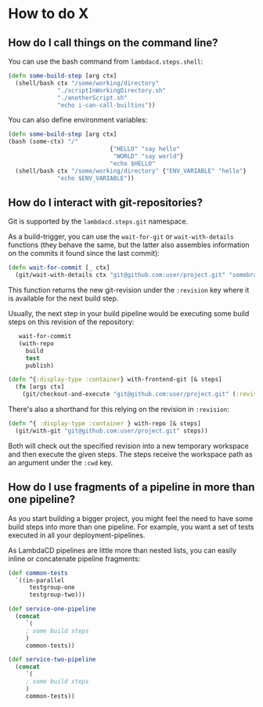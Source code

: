 # How to do X

## How do I call things on the command line?

You can use the bash command from `lambdacd.steps.shell`:
```clojure
(defn some-build-step [arg ctx]
  (shell/bash ctx "/some/working/directory"
              "./scriptInWorkingDirectory.sh"
              "./anotherScript.sh"
              "echo i-can-call-builtins"))
```

You can also define environment variables:
```clojure
(defn some-build-step [arg ctx]
(bash (some-ctx) "/"
                             {"HELLO" "say hello"
                              "WORLD" "say world"}
                             "echo $HELLO"
  (shell/bash ctx "/some/working/directory" {"ENV_VARIABLE" "hello"}
              "echo $ENV_VARIABLE"))
```

## How do I interact with git-repositories?

Git is supported by the `lambdacd.steps.git` namespace.

As a build-trigger, you can use the `wait-for-git` or `wait-with-details` functions (they behave the same, but the latter
also assembles information on the commits it found since the last commit):

```clojure
(defn wait-for-commit [_ ctx]
  (git/wait-with-details ctx "git@github.com:user/project.git" "somebranch"))
```

This function returns the new git-revision under the `:revision` key where it is available for the next build step.

Usually, the next step in your build pipeline would be executing some build steps on this revision of the repository:

```clojure
   wait-for-commit
   (with-repo
     build
     test
     publish)
```

```clojure
(defn ^{:display-type :container} with-frontend-git [& steps]
  (fn [args ctx]
    (git/checkout-and-execute "git@github.com:user/project.git" (:revision args) args ctx steps)))
```

There's also a shorthand for this relying on the revision in `:revision`:

```clojure
(defn ^{ :display-type :container } with-repo [& steps]
  (git/with-git "git@github.com:user/project.git" steps))
```

Both will check out the specified revision into a new temporary workspace and then execute the given steps.
The steps receive the workspace path as an argument under the `:cwd` key.

## How do I use fragments of a pipeline in more than one pipeline?

As you start building a bigger project, you might feel the need to have some build steps into more than one pipeline.
For example, you want a set of tests executed in all your deployment-pipelines.

As LambdaCD pipelines are little more than nested lists, you can easily inline or concatenate pipeline fragments:

```clojure
(def common-tests
  `((in-parallel
      testgroup-one
      testgroup-two)))

(def service-one-pipeline
  (concat
     `(
     ; some build steps
     )
     common-tests))

(def service-two-pipeline
  (concat
     `(
     ; some build steps
     )
     common-tests))
```



